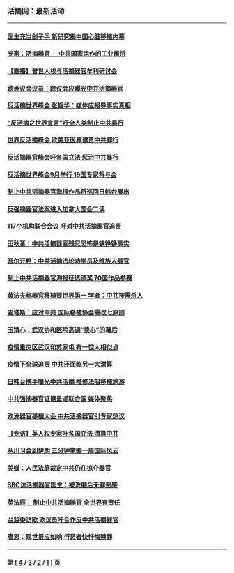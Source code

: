 ### 活摘网：最新活动
---
#### [医生充当刽子手 新研究揭中国心脏移植内幕](../../pages/nf5883/n13772291.md?08060430) 
#### [专家：活摘器官──中共国家运作的工业屠杀](../../pages/nf5883/n13761178.md?08060430) 
#### [【直播】普世人权与活摘器官牟利研讨会](../../pages/nf5883/n13425146.md?08060430) 
#### [欧洲议会议员：欧议会应曝光中共活摘器官](../../pages/nf5883/n13336571.md?08060430) 
#### [反活摘世界峰会 张锦华：媒体应报导事实真相](../../pages/nf5883/n13278502.md?08060430) 
#### [“反活摘之世界宣言”吁全人类制止中共暴行](../../pages/nf5883/n13259730.md?08060430) 
#### [世界反活摘峰会 欧美亚医界谴责中共罪行](../../pages/nf5883/n13253550.md?08060430) 
#### [反活摘器官峰会吁各国立法 惩治中共暴行](../../pages/nf5883/n13245052.md?08060430) 
#### [反活摘世界峰会9月举行 19国专家将与会](../../pages/nf5883/n13201492.md?08060430) 
#### [制止中共活摘器官海报作品将巡回日韩台展出](../../pages/nf5883/n13177791.md?08060430) 
#### [反强摘器官法案进入加拿大国会二读](../../pages/nf5883/n13033450.md?08060430) 
#### [117个机构联合会议 吁对中共活摘器官追责](../../pages/nf5883/n12775087.md?08060430) 
#### [田秋堇：中共活摘器官残忍恐怖是铁铮铮事实](../../pages/nf5883/n12702148.md?08060430) 
#### [吾尔开希：中共活摘法轮功学员及维族人器官](../../pages/nf5883/n12693197.md?08060430) 
#### [制止中共活摘器官海报征选颁奖 70国作品参赛](../../pages/nf5883/n12692050.md?08060430) 
#### [黄洁夫称器官移植要世界第一 学者：中共按需杀人](../../pages/nf5883/n12572329.md?08060430) 
#### [麦塔斯：应对中共 国际移植协会需改七原则](../../pages/nf5883/n12514711.md?08060430) 
#### [玉清心：武汉协和医院高调“换心”的幕后](../../pages/nf5883/n12298730.md?08060430) 
#### [疫情重灾区武汉和苏家屯 有一惊人相似点](../../pages/nf5883/n12150824.md?08060430) 
#### [疫情下全球追责 中共还面临另一大清算](../../pages/nf5883/n12070397.md?08060430) 
#### [日韩台携手曝光中共活摘 推修法阻移植旅游](../../pages/nf5883/n11712046.md?08060430) 
#### [中共强摘器官证据呈递联合国 媒体聚焦](../../pages/nf5883/n11546426.md?08060430) 
#### [欧洲器官移植大会 中共活摘器官引专家热议](../../pages/nf5883/n11539095.md?08060430) 
#### [【专访】英人权专家吁各国立法 清算中共](../../pages/nf5883/n11367315.md?08060430) 
#### [从川习会到伊朗 五分钟掌握一周国际风云](../../pages/nf5883/n11338520.md?08060430) 
#### [美媒：人民法庭裁定中共仍在掠夺器官](../../pages/nf5883/n11334897.md?08060430) 
#### [BBC访活摘器官医生：被洗脑后无罪恶感](../../pages/nf5883/n11335935.md?08060430) 
#### [英法庭： 制止中共活摘器官 全世界有责任](../../pages/nf5883/n11330691.md?08060430) 
#### [台监委访欧 欧议员吁合作反中共活摘器官](../../pages/nf5883/n11109190.md?08060430) 
#### [唐恩：现世报应如响 行恶者快忏悔赎罪](../../pages/nf5883/n11104016.md?08060430) 

---
#### 第 [ [4](./4.md?08060430) / [3](./3.md?08060430) / [2](./2.md?08060430) / [1](./1.md?08060430) ] 页
